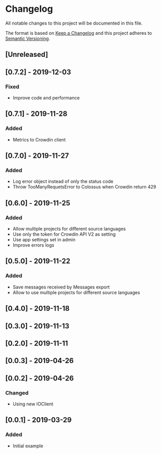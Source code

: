 # Changelog

All notable changes to this project will be documented in this file.

The format is based on [Keep a Changelog](http://keepachangelog.com/en/1.0.0/)
and this project adheres to [Semantic Versioning](http://semver.org/spec/v2.0.0.html).

## [Unreleased]

## [0.7.2] - 2019-12-03
### Fixed
- Improve code and performance

## [0.7.1] - 2019-11-28
### Added
- Metrics to Crowdin client

## [0.7.0] - 2019-11-27
### Added
- Log error object instead of only the status code
- Throw TooManyRequetsError to Colossus when Crowdin return 429

## [0.6.0] - 2019-11-25
### Added
- Allow multiple projects for different source languages
- Use only the token for Crowdin API V2 as setting
- Use app settings set in admin
- Improve errors logs

## [0.5.0] - 2019-11-22
### Added
- Save messages received by Messages export
- Allow to use multiple projects for different source languages

## [0.4.0] - 2019-11-18

## [0.3.0] - 2019-11-13

## [0.2.0] - 2019-11-11

## [0.0.3] - 2019-04-26

## [0.0.2] - 2019-04-26

### Changed
- Using new IOClient

## [0.0.1] - 2019-03-29

### Added
- Initial example
